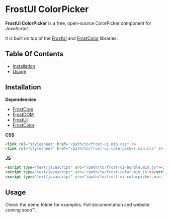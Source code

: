 # FrostUI ColorPicker

**FrostUI ColorPicker** is a free, open-source ColorPicker component for *JavaScript*.

It is built on top of the [FrostUI](https://github.com/elusivecodes/FrostUI) and [FrostColor](https://github.com/elusivecodes/FrostColor) libraries.


## Table Of Contents
- [Installation](#installation)
- [Usage](#usage)



## Installation

**Dependencies**

- [FrostCore](https://github.com/elusivecodes/FrostCore)
- [FrostDOM](https://github.com/elusivecodes/FrostDOM)
- [FrostUI](https://github.com/elusivecodes/FrostUI)
- [FrostColor](https://github.com/elusivecodes/FrostColor)

**CSS**

```html
<link rel="stylesheet" href="/path/to/frost-ui.min.css" />
<link rel="stylesheet" href="/path/to/frost-ui-colorpicker.min.css" />
```

**JS**

```html
<script type="text/javascript" src="/path/to/frost-ui-bundle.min.js"></script>
<script type="text/javascript" src="/path/to/frost-color.min.js"></script>
<script type="text/javascript" src="/path/to/frost-ui-colorpicker.min.js"></script>
```


## Usage

Check the demo folder for examples. Full documentation and website coming soon™.